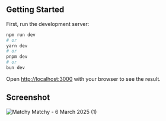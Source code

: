 ## Getting Started

First, run the development server:

```bash
npm run dev
# or
yarn dev
# or
pnpm dev
# or
bun dev
```

Open [http://localhost:3000](http://localhost:3000) with your browser to see the result.

## Screenshot
![Matchy Matchy - 6 March 2025 (1)](https://github.com/user-attachments/assets/e9ee42e7-8e87-41ab-9106-66dba523a0fe)
